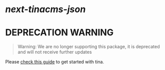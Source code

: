 # _next-tinacms-json_

# DEPRECATION WARNING

> Warning: We are no longer supporting this package, it is deprecated and will not receive further updates 

Please [check this guide](https://tina.io/docs/setup-overview/) to get started with tina.